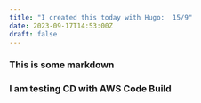 ```yaml
---
title: "I created this today with Hugo:  15/9"
date: 2023-09-17T14:53:00Z
draft: false
---
```


### This is some markdown

### I am testing CD with AWS Code Build

